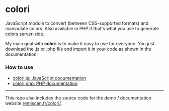 # colori
JavaScript module to convert (between CSS-supported formats) and manipulate colors. Also available in PHP if that's what you use to generate colors server-side.

My main goal with **colori** is to make it easy to use for everyone. You just download the .js or .php file and import it in your code as shown in the documentation.

### How to use

*   [colori.js: JavaScript documentation](https://github.com/Remiscan/colori/wiki/Documentation-(JavaScript))
*   [colori.php: PHP documentation](https://github.com/Remiscan/colori/wiki/Documentation-(PHP))

* * *

This repo also includes the source code for the demo / documentation website [remiscan.fr/colori/](https://remiscan.fr/colori/).